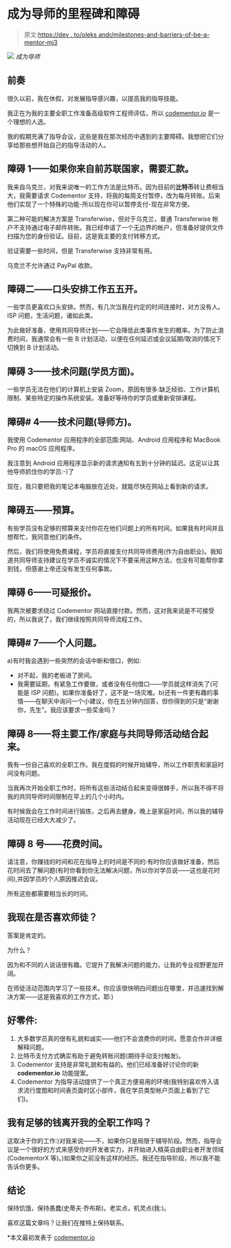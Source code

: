 # 成为导师的里程碑和障碍

> 原文:[https://dev . to/oleks andr/milestones-and-barriers-of-be-a-mentor-mj3](https://dev.to/oleksandr/milestones-and-obstacles-of-being-a-mentor-mj3)

[![](../Images/efd6eefb5f13ef7d228530da978bb6c0.png)](https://res.cloudinary.com/practicaldev/image/fetch/s--mG15Yu03--/c_limit%2Cf_auto%2Cfl_progressive%2Cq_auto%2Cw_880/https://i.ibb.co/mBrrxqK/boris-smokrovic-174784.jpg) 
*成为导师*

## [](#prelude)前奏

很久以前，我在休假，对发展指导感兴趣，以提高我的指导技能。

我正在为我的主要全职工作准备高级软件工程师评估，所以 [codementor.io](https://www.codementor.io/alexanderposhtaruk) 是一个理想的人选。

我的假期充满了指导会议，这些是我在那次经历中遇到的主要障碍。我想把它们分享给那些想开始自己的指导活动的人。

## [](#obstacle-1-money-transfer-if-you-are-from-postussr-countries)障碍 1——如果你来自前苏联国家，需要汇款。

我来自乌克兰，对我来说唯一的工作方法是比特币。因为目前的**比特币**转让费相当大，我需要请求 Codementor 支持，将我的每周支付暂停，改为每月转账。后来他们实现了一个特殊的功能-所以现在你可以暂停支付-现在非常方便。

第二种可能的解决方案是 Transferwise，但对于乌克兰，普通 Transferwise 帐户不支持通过电子邮件转账。我已经申请了一个无边界的帐户，但准备好提供文件扫描为您的身份验证。目前，这是我主要的支付转移方式。

验证需要一些时间，但是 Transferwise 支持非常有用。

乌克兰不允许通过 PayPal 收款。

## [](#obstacle-2-oral-arrangements-work-5050)障碍二——口头安排工作五五开。

一些学员更喜欢口头安排。然而，有几次当我在约定的时间连接时，对方没有人。ISP 问题，生活问题，诸如此类。

为此做好准备，使用共同导师计划——它会降低此类事件发生的概率。为了防止浪费时间，我通常会有一些 B 计划活动，以便在任何延迟或会议延期/取消的情况下切换到 B 计划活动。

## [](#obstacle-3-technical-issues-mentee-side)障碍 3——技术问题(学员方面)。

一些学员无法在他们的计算机上安装 Zoom，原因有很多:缺乏经验、工作计算机限制、某些特定的操作系统安装。准备好等待你的学员或重新安排课程。

## [](#obstacle-4-technical-issues-mentor-side)障碍# 4——技术问题(导师方)。

我使用 Codementor 应用程序的全部范围:网站、Android 应用程序和 MacBook Pro 的 macOS 应用程序。

我注意到 Android 应用程序显示新的请求通知有五到十分钟的延迟。这足以让其他导师抓住你的学员:-)了

现在，我只要把我的笔记本电脑放在近处，就能尽快在网站上看到新的请求。

## [](#obstacle-5-budget)障碍五——预算。

有些学员没有足够的预算来支付你花在他们问题上的所有时间。如果我有时间并且想帮忙，我同意他们的条件。

然后，我们将使用免费课程，学员将直接支付共同导师费用(作为自由职业)。我知道共同导师支持建议在学员不诚实的情况下不要采用这种方法，也没有可能帮你拿到钱，但感谢上帝还没有发生任何事故。

## [](#obstacle-6-doubtful-offers)障碍 6——可疑报价。

我两次被要求绕过 Codementor 网站直接付款。然而，这对我来说是不可接受的，所以我说了，我们继续按照共同导师流程工作。

## [](#obstacle-7-personal-issues)障碍# 7——个人问题。

a)有时我会遇到一些突然的会话中断和借口，例如:

*   对不起，我的老板进了房间。
*   我需要延期，有紧急工作要做，或者没有任何借口——学员就这样消失了(可能是 ISP 问题)。如果你准备好了，这不是一场灾难。b)还有一件更有趣的事情——在聊天中询问一个小建议，你在五分钟内回答，但你得到的只是“谢谢你，先生”。我应该要求一些奖金吗？

## [](#obstacle-8-combining-main-jobfamily-with-codementor-activity)障碍 8——将主要工作/家庭与共同导师活动结合起来。

我有一份自己喜欢的全职工作。我在度假的时候开始辅导，所以工作职责和家庭时间没有问题。

当我再次开始全职工作时，将所有这些活动结合起来变得很棘手，所以我不得不将我的共同导师时间限制在早上的几个小时内。

有时候我会在工作时间进行锻炼，之后再去健身。晚上是家庭时间，所以我的辅导活动现在已经大大减少了。

## [](#obstacle-8-spent-time)障碍 8 号——花费时间。

请注意，你赚钱的时间和花在指导上的时间是不同的:有时你应该做好准备，然后花时间去了解问题(有时你看到你无法解决问题，所以你对学员说——这也是花时间),并因学员的个人原因推迟会议。

所有这些都需要相当长的时间。

## [](#whether-i-like-mentoring-now)我现在是否喜欢师徒？

答案是肯定的。

为什么？

因为和不同的人说话很有趣。它提升了我解决问题的能力，让我的专业视野更加开阔。

在师徒活动范围内学习了一些技术。你应该很快明白问题出在哪里，并迅速找到解决方案——这是我喜欢的工作方式，耶:)

## [](#good-parts)好零件:

1.  大多数学员真的很有礼貌和诚实——他们不会浪费你的时间，愿意合作并详细解释问题。
2.  比特币支付方式确实有助于避免转账问题(期待手动支付触发)。
3.  Codementor 支持是非常礼貌和有益的。他们已经准备好讨论你的新 **codementor.io** 功能提案。
4.  Codementor 为指导活动提供了一个真正方便易用的环境(我特别喜欢传入请求流行度图和时间表页面时区小部件，我在学员类型帐户页面上看到了它们)。

## 我有足够的钱离开我的全职工作吗？

这取决于你的工作:)对我来说——不，如果你只是局限于辅导阶段。然而，指导会议是一个很好的方式来感受你的开发者实力，并开始进入精英自由职业者开发领域(CodementorX 等)。)如果你之前没有这样的经历。我还在指导阶段，所以我不能告诉你更多。

## [](#conclusion)结论

保持饥饿，保持愚蠢(史蒂夫·乔布斯)。老实点，机灵点(我:)。

喜欢这篇文章吗？让我们在推特上保持联系。

*本文最初发表于 [codementor.io](//codementor.io)